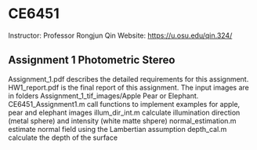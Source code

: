 # CE6451
Instructor: Professor Rongjun Qin
Website: https://u.osu.edu/qin.324/
## Assignment 1 Photometric Stereo
Assignment_1.pdf describes the detailed requirements for this assignment.
HW1_report.pdf is the final report of this assignment.
The input images are in folders Assignment_1_tif_images/Apple Pear or Elephant.
CE6451_Assignment1.m call functions to implement examples for apple, pear and elephant images
illum_dir_int.m calculate illumination direction (metal sphere) and intensity (white matte shpere)
normal_estimation.m estimate normal field using the Lambertian assumption
depth_cal.m calculate the depth of the surface
